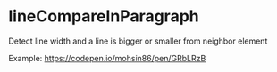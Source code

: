 # lineCompareInParagraph
Detect line width and a line is bigger or smaller from neighbor element

Example: 
https://codepen.io/mohsin86/pen/GRbLRzB
